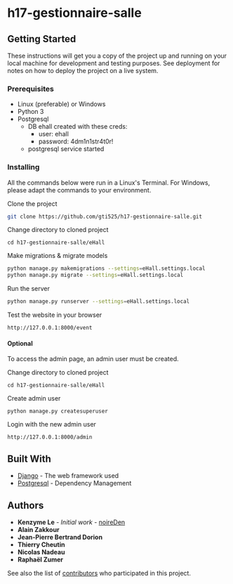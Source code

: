 # h17-gestionnaire-salle

## Getting Started

These instructions will get you a copy of the project up and running on your local machine for development and testing purposes. See deployment for notes on how to deploy the project on a live system.

### Prerequisites

* Linux (preferable) or Windows
* Python 3
* Postgresql
  * DB ehall created with these creds:
    * user: ehall
    * password: 4dm1n1str4t0r!
  * postgresql service started

### Installing
All the commands below were run in a Linux's Terminal. For Windows, please adapt the commands to your environment. 

Clone the project
```bash
git clone https://github.com/gti525/h17-gestionnaire-salle.git
```

Change directory to cloned project
```
cd h17-gestionnaire-salle/eHall
```

Make migrations & migrate models
```bash
python manage.py makemigrations --settings=eHall.settings.local
python manage.py migrate --settings=eHall.settings.local
```

Run the server
```bash
python manage.py runserver --settings=eHall.settings.local
```

Test the website in your browser
```
http://127.0.0.1:8000/event
```

#### Optional
To access the admin page, an admin user must be created.

Change directory to cloned project
```
cd h17-gestionnaire-salle/eHall
```

Create admin user
```
python manage.py createsuperuser
```

Login with the new admin user
```
http://127.0.0.1:8000/admin
```

## Built With

* [Django](https://www.djangoproject.com/) - The web framework used
* [Postgresql](https://www.postgresql.org/) - Dependency Management


## Authors

* **Kenzyme Le** - *Initial work* - [noireDen](https://github.com/noireDen)
* **Alain Zakkour**
* **Jean-Pierre Bertrand Dorion** 
* **Thierry Cheutin**
* **Nicolas Nadeau**
* **Raphaël Zumer**


See also the list of [contributors](https://github.com/gti525/h17-gestionnaire-salle/contributors) who participated in this project.
